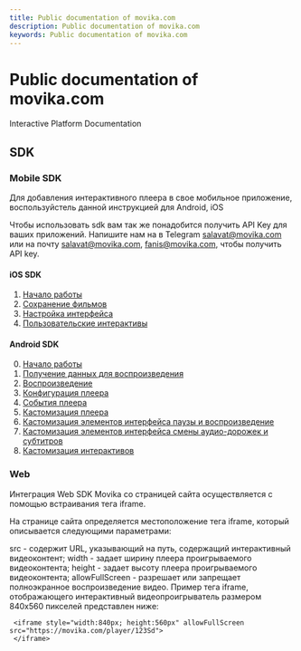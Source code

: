 ```yaml
---
title: Public documentation of movika.com
description: Public documentation of movika.com
keywords: Public documentation of movika.com
---
```


# Public documentation of movika.com

Interactive Platform Documentation

## SDK

### Mobile SDK

Для добавления интерактивного плеера в свое мобильное приложение, воспользуйстель данной инструкцией для Android, iOS

Чтобы использовать sdk вам так же понадобится получить API Key для ваших приложений. Напишите нам на в Telegram [salavat@movika.com](https://t.me/Salavatsad) или на почту salavat@movika.com, fanis@movika.com, чтобы получить API key.

#### iOS SDK

1. [Начало работы](/ios/sdk/00-get-started.md)
2. [Сохранение фильмов](/ios/sdk/01-save-state.md)
3. [Настройка интерфейса](/ios/sdk/02-ui-customization.md)
4. [Пользовательские интерактивы](/ios/sdk/03-custom-events.md)

#### Android SDK

0. [Начало работы](/android/sdk/00-getting-started.md)
1. [Получение данных для воспроизведения](/android/sdk/01-getting-movie-bundle.md)
2. [Воспроизведение](/android/sdk/02-run-interactiveplayerview.md)
3. [Конфигурация плеера](/android/sdk/03-config.md)
4. [События плеера](/android/sdk/04-player-events.md)
5. [Кастомизация плеера](/android/sdk/05-introduce-to-player-customization.md)
6. [Кастомизация элементов интерфейса паузы и воспроизведение](/android/sdk/06-play-pause-customization.md)
7. [Кастомизация элементов интерфейса смены аудио-дорожек и субтитров](/android/sdk/07-audio-subtitles-customization.md)
8. [Кастомизация интерактивов](/android/sdk/08-interactive-customization.md)

### Web

Интеграция Web SDK Movika со страницей сайта осуществляется с помощью встраивания тега iframe.

На странице сайта определяется местоположение тега iframe, который описывается следующими параметрами:

src - содержит URL, указывающий на путь, содержащий интерактивный видеоконтент;
width - задает ширину плеера проигрываемого видеоконтента;
height - задает высоту плеера проигрываемого видеоконтента;
allowFullScreen - разрешает или запрещает полноэкранное воспроизведение видео.
Пример тега iframe, отображающего интерактивный видеопроигрыватель размером 840x560 пикселей представлен ниже:

```
 <iframe style="width:840px; height:560px" allowFullScreen src="https://movika.com/player/123Sd">
 </iframe>
```
